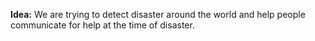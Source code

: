 <strong>Idea:</strong>
We are trying to detect disaster around the world and help people communicate for help at the time of disaster.
